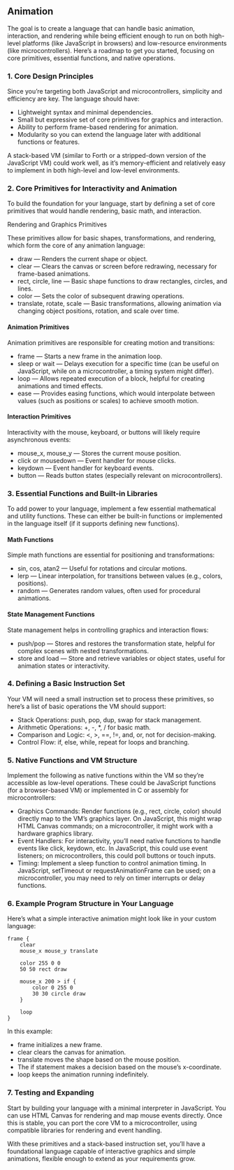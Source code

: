 
## Animation

The goal is to create a language that can handle basic animation, interaction, and rendering while being efficient enough to run on both high-level platforms (like JavaScript in browsers) and low-resource environments (like microcontrollers). Here’s a roadmap to get you started, focusing on core primitives, essential functions, and native operations.


### 1. Core Design Principles

Since you’re targeting both JavaScript and microcontrollers, simplicity and efficiency are key. The language should have:

- Lightweight syntax and minimal dependencies.
- Small but expressive set of core primitives for graphics and interaction.
- Ability to perform frame-based rendering for animation.
- Modularity so you can extend the language later with additional functions or features.

A stack-based VM (similar to Forth or a stripped-down version of the JavaScript VM) could work well, as it’s memory-efficient and relatively easy to implement in both high-level and low-level environments.


### 2. Core Primitives for Interactivity and Animation

To build the foundation for your language, start by defining a set of core primitives that would handle rendering, basic math, and interaction.

Rendering and Graphics Primitives

These primitives allow for basic shapes, transformations, and rendering, which form the core of any animation language:

- draw — Renders the current shape or object.
- clear — Clears the canvas or screen before redrawing, necessary for frame-based animations.
- rect, circle, line — Basic shape functions to draw rectangles, circles, and lines.
- color — Sets the color of subsequent drawing operations.
- translate, rotate, scale — Basic transformations, allowing animation via changing object positions, rotation, and scale over time.


#### Animation Primitives

Animation primitives are responsible for creating motion and transitions:

- frame — Starts a new frame in the animation loop.
- sleep or wait — Delays execution for a specific time (can be useful on JavaScript, while on a microcontroller, a timing system might differ).
- loop — Allows repeated execution of a block, helpful for creating animations and timed effects.
- ease — Provides easing functions, which would interpolate between values (such as positions or scales) to achieve smooth motion.


#### Interaction Primitives

Interactivity with the mouse, keyboard, or buttons will likely require asynchronous events:

- mouse_x, mouse_y — Stores the current mouse position.
- click or mousedown — Event handler for mouse clicks.
- keydown — Event handler for keyboard events.
- button — Reads button states (especially relevant on microcontrollers).


### 3. Essential Functions and Built-in Libraries

To add power to your language, implement a few essential mathematical and utility functions. These can either be built-in functions or implemented in the language itself (if it supports defining new functions).

#### Math Functions

Simple math functions are essential for positioning and transformations:

- sin, cos, atan2 — Useful for rotations and circular motions.
- lerp — Linear interpolation, for transitions between values (e.g., colors, positions).
- random — Generates random values, often used for procedural animations.


#### State Management Functions

State management helps in controlling graphics and interaction flows:

- push/pop — Stores and restores the transformation state, helpful for complex scenes with nested transformations.
- store and load — Store and retrieve variables or object states, useful for animation states or interactivity.

### 4. Defining a Basic Instruction Set

Your VM will need a small instruction set to process these primitives, so here’s a list of basic operations the VM should support:

- Stack Operations: push, pop, dup, swap for stack management.
- Arithmetic Operations: +, -, *, / for basic math.
- Comparison and Logic: <, >, ==, !=, and, or, not for decision-making.
- Control Flow: if, else, while, repeat for loops and branching.

### 5. Native Functions and VM Structure

Implement the following as native functions within the VM so they’re accessible as low-level operations. These could be JavaScript functions (for a browser-based VM) or implemented in C or assembly for microcontrollers:

- Graphics Commands: Render functions (e.g., rect, circle, color) should directly map to the VM’s graphics layer. On JavaScript, this might wrap HTML Canvas commands; on a microcontroller, it might work with a hardware graphics library.
- Event Handlers: For interactivity, you’ll need native functions to handle events like click, keydown, etc. In JavaScript, this could use event listeners; on microcontrollers, this could poll buttons or touch inputs.
- Timing: Implement a sleep function to control animation timing. In JavaScript, setTimeout or requestAnimationFrame can be used; on a microcontroller, you may need to rely on timer interrupts or delay functions.


### 6. Example Program Structure in Your Language

Here’s what a simple interactive animation might look like in your custom language:

```
frame {
    clear
    mouse_x mouse_y translate

    color 255 0 0
    50 50 rect draw

    mouse_x 200 > if {
        color 0 255 0
        30 30 circle draw
    }
    
    loop
}
```

In this example:

- frame initializes a new frame.
- clear clears the canvas for animation.
- translate moves the shape based on the mouse position.
- The if statement makes a decision based on the mouse’s x-coordinate.
- loop keeps the animation running indefinitely.


### 7. Testing and Expanding

Start by building your language with a minimal interpreter in JavaScript. You can use HTML Canvas for rendering and map mouse events directly. Once this is stable, you can port the core VM to a microcontroller, using compatible libraries for rendering and event handling.

With these primitives and a stack-based instruction set, you’ll have a foundational language capable of interactive graphics and simple animations, flexible enough to extend as your requirements grow.